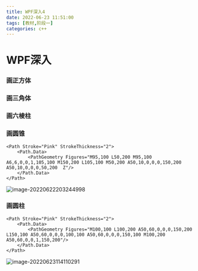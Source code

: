 ```yaml
---
title: WPF深入4
date: 2022-06-23 11:51:00
tags: [教材,阶段一]
categories: c++
---
```


# WPF深入

### 画正方体

### 画三角体

### 画六棱柱

### 画圆锥

```xaml
<Path Stroke="Pink" StrokeThickness="2">
    <Path.Data>
        <PathGeometry Figures="M95,100 L50,200 M95,100 A6,6,0,0,1,105,100 M150,200 L105,100 M50,200 A50,10,0,0,0,150,200 A50,10,0,0,0,50,200  Z"/>
    </Path.Data>
</Path>
```

![image-20220622203244998](https://s2.loli.net/2022/06/22/ZG5HdSRey1cv9li.png)

### 画圆柱

```xaml
<Path Stroke="Pink" StrokeThickness="2">
    <Path.Data>
        <PathGeometry Figures="M100,100 L100,200 A50,60,0,0,0,150,200 L150,100 A50,60,0,0,0,100,100 A50,60,0,0,0,150,100 M100,200 A50,60,0,0,1,150,200"/>
    </Path.Data>
</Path>
```

![image-20220623114110291](https://s2.loli.net/2022/06/23/5fK1uAR8aJkNdGv.png)

